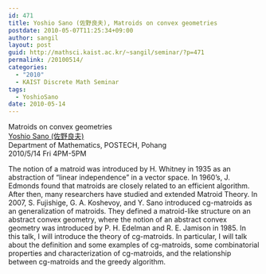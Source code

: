 ```yaml
---
id: 471
title: Yoshio Sano (佐野良夫), Matroids on convex geometries
postdate: 2010-05-07T11:25:34+09:00
author: sangil
layout: post
guid: http://mathsci.kaist.ac.kr/~sangil/seminar/?p=471
permalink: /20100514/
categories:
  - "2010"
  - KAIST Discrete Math Seminar
tags:
  - YoshioSano
date: 2010-05-14
---
```

<div class="talk">
  Matroids on convex geometries
</div>

<div class="speaker">
  <a href="http://math.postech.ac.kr/~sano/">Yoshio Sano (佐野良夫)</a><br />Department of Mathematics, POSTECH, Pohang
</div>

<div class="date">
  2010/5/14 Fri 4PM-5PM
</div>

<div class="abstract">
  <p>
    The notion of a matroid was introduced by H. Whitney in 1935 as an abstraction of &#8220;linear independence&#8221; in a vector space. In 1960&#8217;s, J. Edmonds found that matroids are closely related to an efficient algorithm. After then, many researchers have studied and extended Matroid Theory. In 2007, S. Fujishige, G. A. Koshevoy, and Y. Sano introduced cg-matroids as an generalization of matroids. They defined a matroid-like structure on an abstract convex geometry, where the notion of an abstract convex geometry was introduced by P. H. Edelman and R. E. Jamison in 1985. In this talk, I will introduce the theory of cg-matroids. In particular, I will talk about the definition and some examples of cg-matroids, some combinatorial properties and characterization of cg-matroids, and the relationship between cg-matroids and the greedy algorithm.
  </p>
</div>